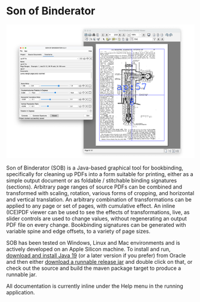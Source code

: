 # Son of Binderator

![Model](web/images/SOB_screenshot.png)

Son of Binderator (SOB) is a Java-based graphical tool for bookbinding, specifically for cleaning up
PDFs into a form suitable for printing, either as a simple output document or as
foldable / stitchable binding signatures (sections). Arbitrary page ranges of source PDFs can be
combined and transformed with scaling, rotation, various forms of cropping, and horizontal
and vertical translation. An arbitrary combination of transformations can be applied to any page or
set of pages, with cumulative effect.  An inline (ICE)PDF viewer can be used to see the effects of
transformations, live, as slider controls are used to change values, without regenerating an
output PDF file on every change. Bookbinding signatures can be generated with variable spine and
edge offsets, to a variety of page sizes.

SOB has been tested on Windows, Linux and Mac environments and is actively developed on an Apple Silicon
machine. To install and run,
<a href="https://www.oracle.com/au/java/technologies/downloads/">download and install Java 19</a>
(or a later version if you prefer) from Oracle and then either
<a href="https://github.com/31sv0g3l/sob/releases">download a runnable release jar</a>
and double click on that, or check out the source and build the maven package target to produce
a runnable jar.

All documentation is currently inline under the Help menu in the running application.
